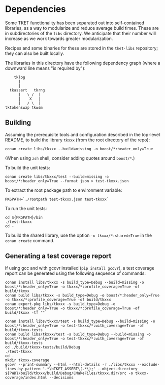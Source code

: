 # Dependencies

Some TKET functionality has been separated out into self-contained libraries,
as a way to modularize and reduce average build times. These are in
subdirectories of the `libs` directory. We anticipate that their number will
increase as we work towards greater modularization.

Recipes and some binaries for these are stored in the `tket-libs` repository;
they can also be built locally.

The libraries in this directory have the following dependency graph (where a
downward line means "is required by"):

        tklog
          |
          |
      tkassert   tkrng
          |   \ /  |
          |    X   |
          |   / \  |
    tktokenswap tkwsm

## Building

Assuming the prerequisite tools and configuration described in the top-level
README, to build the library `tkxxx` (from the root directory of the repo):

```shell
conan create libs/tkxxx --build=missing -o boost/*:header_only=True
```

(When using `zsh` shell, consider adding quotes around `boost/*`.)

To build the unit tests:

```shell
conan create libs/tkxxx/test --build=missing -o boost/*:header_only=True --format json > test-tkxxx.json
```

To extract the root package path to environment variable:

```shell
PKGPATH=`./rootpath test-tkxxx.json test-tkxxx`
```

To run the unit tests:

```shell
cd ${PKGPATH}/bin
./test-tkxxx
cd -
```

To build the shared library, use the option `-o tkxxx/*:shared=True` in the
`conan create` command.

## Generating a test coverage report

If using gcc and with gcovr installed (`pip install gcovr`), a test coverage
report can be generated using the following sequence of commands:

```shell
conan install libs/tkxxx -s build_type=Debug --build=missing -o boost/*:header_only=True -o tkxxx/*:profile_coverage=True -of build/tkxxx
conan build libs/tkxxx -s build_type=Debug -o boost/*:header_only=True -o tkxxx/*:profile_coverage=True -of build/tkxxx
conan export-pkg libs/tkxxx -s build_type=Debug -o boost/*:header_only=True -o tkxxx/*:profile_coverage=True -of build/tkxxx -tf ""

conan install libs/tkxxx/test -s build_type=Debug --build=missing -o boost/*:header_only=True -o test-tkxxx/*:with_coverage=True -of build/tkxxx-tests
conan build libs/tkxxx/test -s build_type=Debug --build=missing -o boost/*:header_only=True -o test-tkxxx/*:with_coverage=True -of build/tkxxx-tests
cd ./build/tkxxx-tests/build/Debug
./test-tkxxx
cd -
mkdir tkxxx-coverage
gcovr --print-summary --html --html-details -r ./libs/tkxxx --exclude-lines-by-pattern '.*\bTKET_ASSERT\(.*\);' --object-directory ${PWD}/build/tkxxx/build/Debug/CMakeFiles/tkxxx.dir/src -o tkxxx-coverage/index.html --decisions
```
